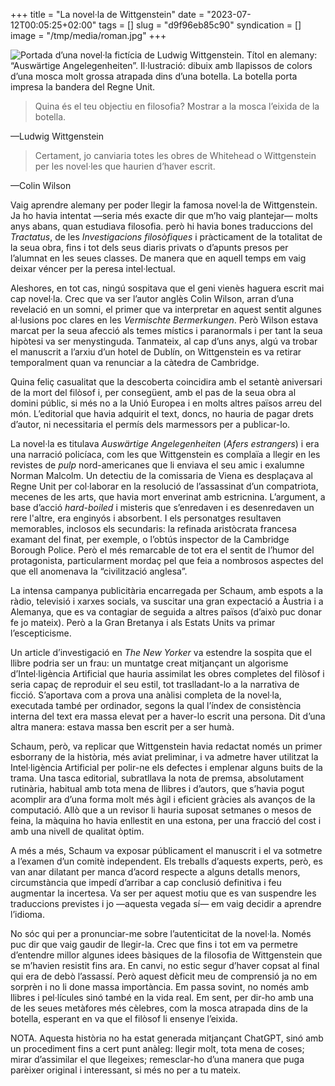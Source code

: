 +++
title = "La novel·la de Wittgenstein"
date = "2023-07-12T00:05:25+02:00"
tags = []
slug = "d9f96eb85c90"
syndication = []
image = "/tmp/media/roman.jpg"
+++

<img src="/tmp/media/roman.jpg" alt="Portada d’una novel·la fictícia de Ludwig Wittgenstein. Títol en alemany: “Auswärtige Angelegenheiten”. Il·lustració: dibuix amb llapissos de colors d’una mosca molt grossa atrapada dins d’una botella. La botella porta impresa la bandera del Regne Unit.">

> Quina és el teu objectiu en filosofia? Mostrar a la mosca l’eixida de la botella.

—Ludwig Wittgenstein

> Certament, jo canviaria totes les obres de Whitehead o Wittgenstein per les novel·les que haurien d’haver escrit.

—Colin Wilson

Vaig aprendre alemany per poder llegir la famosa novel·la de Wittgenstein. Ja ho havia intentat —seria més exacte dir que m’ho vaig plantejar— molts anys abans, quan estudiava filosofia. però hi havia bones traduccions del *Tractatus*, de les *Investigacions filosòfiques* i pràcticament de la totalitat de la seua obra, fins i tot dels seus diaris privats o d’apunts presos per l’alumnat en les seues classes. De manera que en aquell temps em vaig deixar véncer per la peresa intel·lectual.

Aleshores, en tot cas, ningú sospitava que el geni vienès haguera escrit mai cap novel·la. Crec que va ser l’autor anglès Colin Wilson, arran d’una revelació en un somni, el primer que va interpretar en aquest sentit algunes al·lusions poc clares en les *Vermischte Bermerkungen*. Però Wilson estava marcat per la seua afecció als temes místics i paranormals i per tant la seua hipòtesi va ser menystinguda. Tanmateix, al cap d’uns anys, algú va trobar el manuscrit a l’arxiu d’un hotel de Dublín, on Wittgenstein es va retirar temporalment quan va renunciar a la càtedra de Cambridge.

Quina feliç casualitat que la descoberta coincidira amb el setantè aniversari de la mort del filòsof i, per consegüent, amb el pas de la seua obra al domini públic, si més no a la Unió Europea i en molts altres països arreu del món. L’editorial que havia adquirit el text, doncs, no hauria de pagar drets d’autor, ni necessitaria el permís dels marmessors per a publicar-lo.

La novel·la es titulava *Auswärtige Angelegenheiten* (*Afers estrangers*) i era una narració policíaca, com les que Wittgenstein es complaïa a llegir en les revistes de *pulp* nord-americanes que li enviava el seu amic i exalumne Norman Malcolm. Un detectiu de la comissaria de Viena es desplaçava al Regne Unit per col·laborar en la resolució de l’assassinat d’un compatriota, mecenes de les arts, que havia mort enverinat amb estricnina. L’argument, a base d’acció *hard-boiled* i misteris que s’enredaven i es desenredaven un rere l'altre, era enginyós i absorbent. I els personatges resultaven memorables, inclosos els secundaris: la refinada aristòcrata francesa examant del finat, per exemple, o l’obtús inspector de la Cambridge Borough Police. Però el més remarcable de tot era el sentit de l’humor del protagonista, particularment mordaç pel que feia a nombrosos aspectes del que ell anomenava la “civilització anglesa”.

La intensa campanya publicitària encarregada per Schaum, amb espots a la ràdio, televisió i xarxes socials, va suscitar una gran expectació a Àustria i a Alemanya, que es va contagiar de seguida a altres països (d’això puc donar fe jo mateix). Però a la Gran Bretanya i als Estats Units va primar l’escepticisme.

Un article d’investigació en *The New Yorker* va estendre la sospita que el llibre podria ser un frau: un muntatge creat mitjançant un algorisme d’Intel·ligència Artificial que hauria assimilat les obres completes del filòsof i seria capaç de reproduir el seu estil, tot traslladant-lo a la narrativa de ficció. S’aportava com a prova una anàlisi completa de la novel·la, executada també per ordinador, segons la qual l’índex de consistència interna del text era massa elevat per a haver-lo escrit una persona. Dit d’una altra manera: estava massa ben escrit per a ser humà.

Schaum, però, va replicar que Wittgenstein havia redactat només un primer esborrany de la història, més aviat preliminar, i va admetre haver utilitzat la Intel·ligència Artificial per polir-ne els defectes i emplenar alguns buits de la trama. Una tasca editorial, subratllava la nota de premsa, absolutament rutinària, habitual amb tota mena de llibres i d’autors, que s’havia pogut acomplir ara d’una forma molt més àgil i eficient gràcies als avanços de la computació. Allò que a un revisor li hauria suposat setmanes o mesos de feina, la màquina ho havia enllestit en una estona, per una fracció del cost i amb una nivell de qualitat òptim.

A més a més, Schaum va exposar públicament el manuscrit i el va sotmetre a l’examen d’un comitè independent. Els treballs d’aquests experts, però, es van anar dilatant per manca d’acord respecte a alguns detalls menors, circumstància que impedí d’arribar a cap conclusió definitiva i feu augmentar la incertesa. Va ser per aquest motiu que es van suspendre les traduccions previstes i jo —aquesta vegada sí— em vaig decidir a aprendre l’idioma.

No sóc qui per a pronunciar-me sobre l’autenticitat de la novel·la. Només puc dir que vaig gaudir de llegir-la. Crec que fins i tot em va permetre d’entendre millor algunes idees bàsiques de la filosofia de Wittgenstein que se m’havien resistit fins ara. En canvi, no estic segur d’haver copsat al final qui era de debò l’assassí. Però aquest dèficit meu de comprensió ja no em sorprèn i no li done massa importància. Em passa sovint, no només amb llibres i pel·lícules sinó també en la vida real. Em sent, per dir-ho amb una de les seues metàfores més cèlebres, com la mosca atrapada dins de la botella, esperant en va que el filòsof li ensenye l’eixida.

<div class="small">NOTA. Aquesta història no ha estat generada mitjançant ChatGPT, sinó amb un procediment fins a cert punt anàleg: llegir molt, tota mena de coses; mirar d’assimilar el que llegeixes; remesclar-ho d’una manera que puga parèixer original i interessant, si més no per a tu mateix.</small>